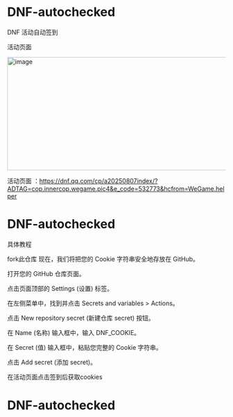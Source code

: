 # DNF-autochecked

DNF 活动自动签到

活动页面

<img width="1258" height="261" alt="image" src="https://github.com/user-attachments/assets/f2b105d0-e09a-4fd2-b070-ddf54a5a2629" />

活动页面 ：https://dnf.qq.com/cp/a20250807index/?ADTAG=cop.innercop.wegame.pic4&e_code=532773&hcfrom=WeGame.helper


# DNF-autochecked

具体教程

fork此仓库
现在，我们将把您的 Cookie 字符串安全地存放在 GitHub。

打开您的 GitHub 仓库页面。

点击页面顶部的 Settings (设置) 标签。

在左侧菜单中，找到并点击 Secrets and variables > Actions。

点击 New repository secret (新建仓库 secret) 按钮。

在 Name (名称) 输入框中，输入 DNF_COOKIE。

在 Secret (值) 输入框中，粘贴您完整的 Cookie 字符串。

点击 Add secret (添加 secret)。




在活动页面点击签到后获取cookies






# DNF-autochecked
